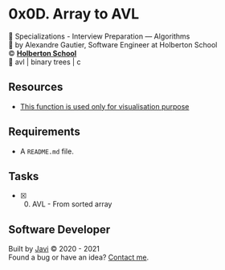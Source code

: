 # 0x0D. Array to AVL
:open_file_folder: Specializations - Interview Preparation ― Algorithms  
:bust_in_silhouette: by Alexandre Gautier, Software Engineer at Holberton School  
:copyright: **[Holberton School](https://www.holbertonschool.com/)**  
:bookmark: avl | binary trees | c

## Resources
* [This function is used only for visualisation purpose](https://github.com/holbertonschool/0x1C.c)

## Requirements
* A ```README.md``` file.

## Tasks
* [x] 0. AVL - From sorted array

## Software Developer
Built by [Javi](https://github.com/javi0b01) :copyright: 2020 - 2021  
Found a bug or have an idea? [Contact me](https://www.linkedin.com/in/javi0b01/).
